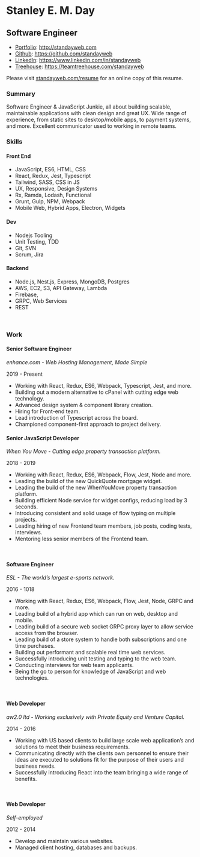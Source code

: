 # Stanley E. M. Day

## Software Engineer

- [Portfolio](http://standayweb.com): http://standayweb.com
- [Github](https://github.com/standayweb): https://github.com/standayweb
- [LinkedIn](https://www.linkedin.com/in/standayweb): https://www.linkedin.com/in/standayweb
- [Treehouse](https://teamtreehouse.com/standayweb): https://teamtreehouse.com/standayweb

Please visit [standayweb.com/resume](http://standayweb.com/resume) for an online copy of this resume.

### Summary

Software Engineer & JavaScript Junkie, all about building scalable, maintainable applications with clean design and great UX. Wide range of experience, from static sites to desktop/mobile apps, to payment systems, and more. Excellent communicator used to working in remote teams.

### Skills

#### Front End

- JavaScript, ES6, HTML, CSS
- React, Redux, Jest, Typescript
- Tailwind, SASS, CSS in JS
- UX, Responsive, Design Systems
- Rx, Ramda, Lodash, Functional
- Grunt, Gulp, NPM, Webpack
- Mobile Web, Hybrid Apps, Electron, Widgets

#### Dev

- Nodejs Tooling
- Unit Testing, TDD
- Git, SVN
- Scrum, Jira

#### Backend

- Node.js, Nest.js, Express, MongoDB, Postgres
- AWS, EC2, S3, API Gateway, Lambda
- Firebase,
- GRPC, Web Services
- REST

&nbsp;

### Work

#### Senior Software Engineer

_enhance.com - Web Hosting Management, Made Simple_

2019 - Present

- Working with React, Redux, ES6, Webpack, Typescript, Jest, and more.
- Building out a modern alternative to cPanel with cutting edge web technology.
- Advanced design system & component library creation.
- Hiring for Front-end team.
- Lead introduction of Typescript across the board.
- Championed component-first approach to project delivery.

#### Senior JavaScript Developer

_When You Move - Cutting edge property transaction platform._

2018 - 2019

- Working with React, Redux, ES6, Webpack, Flow, Jest, Node and more.
- Leading the build of the new QuickQuote mortgage widget.
- Leading the build of the new WhenYouMove property transaction platform.
- Building efficient Node service for widget configs, reducing load by 3 seconds.
- Introducing consistent and solid usage of flow typing on multiple projects.
- Leading hiring of new Frontend team members, job posts, coding tests, interviews.
- Mentoring less senior members of the Frontend team.

&nbsp;

#### Software Engineer

_ESL - The world’s largest e-sports network._

2016 - 1018

- Working with React, Redux, ES6, Webpack, Flow, Jest, Node, GRPC and more.
- Leading build of a hybrid app which can run on web, desktop and mobile.
- Leading build of a secure web socket GRPC proxy layer to allow service access from the browser.
- Leading build of a store system to handle both subscriptions and one time purchases.
- Building out performant and scalable real time web services.
- Successfully introducing unit testing and typing to the web team.
- Conducting interviews for web team applicants.
- Being the go to person for knowledge of JavaScript and web technologies.

&nbsp;

#### Web Developer

_aw2.0 ltd - Working exclusively with Private Equity and Venture Capital._

2014 - 2016

- Working with US based clients to build large scale web application’s and solutions to meet their business requirements.
- Communicating directly with the clients own personnel to ensure their ideas are executed to solutions fit for the purpose of their users and business needs.
- Successfully introducing React into the team bringing a wide range of benefits.

&nbsp;

#### Web Developer

_Self-employed_

2012 - 2014

- Develop and maintain various websites.
- Managed client hosting, databases and backups.
